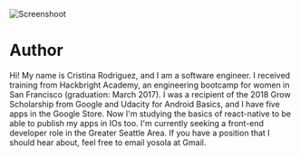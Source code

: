 ![Screenshoot](https://www.yosola.co/)

# Author

Hi! My name is Cristina Rodriguez, and I am a software engineer. I received training from Hackbright Academy, an engineering bootcamp for women in San Francisco (graduation: March 2017). I was a recipient of the 2018 Grow Scholarship from Google and Udacity for Android Basics, and I have five apps in the Google Store. Now I'm studying the basics of react-native to be able to publish my apps in IOs too. I'm currently seeking a front-end developer role in the Greater Seattle Area. If you have a position that I should hear about, feel free to email yosola at Gmail.
